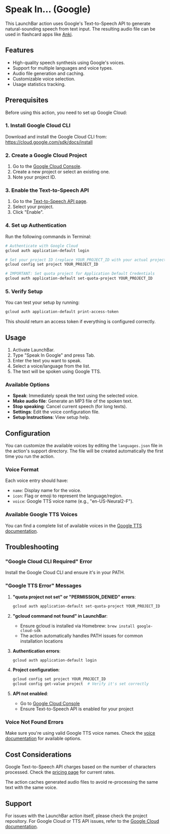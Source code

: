 # Speak In… (Google)

This LaunchBar action uses Google's Text-to-Speech API to generate natural-sounding speech from text input. The resulting audio file can be used in flashcard apps like [Anki](https://apps.ankiweb.net/).

## Features

- High-quality speech synthesis using Google's voices.
- Support for multiple languages and voice types.
- Audio file generation and caching.
- Customizable voice selection.
- Usage statistics tracking.

## Prerequisites

Before using this action, you need to set up Google Cloud:

### 1. Install Google Cloud CLI

Download and install the Google Cloud CLI from:
https://cloud.google.com/sdk/docs/install

### 2. Create a Google Cloud Project

1. Go to the [Google Cloud Console](https://console.cloud.google.com/).
2. Create a new project or select an existing one.
3. Note your project ID.

### 3. Enable the Text-to-Speech API

1. Go to the [Text-to-Speech API page](https://console.cloud.google.com/apis/library/texttospeech.googleapis.com).
2. Select your project.
3. Click "Enable".

### 4. Set up Authentication

Run the following commands in Terminal:

```bash
# Authenticate with Google Cloud
gcloud auth application-default login

# Set your project ID (replace YOUR_PROJECT_ID with your actual project ID)
gcloud config set project YOUR_PROJECT_ID

# IMPORTANT: Set quota project for Application Default Credentials
gcloud auth application-default set-quota-project YOUR_PROJECT_ID
```

### 5. Verify Setup

You can test your setup by running:

```bash
gcloud auth application-default print-access-token
```

This should return an access token if everything is configured correctly.

## Usage

1. Activate LaunchBar.
2. Type "Speak In Google" and press Tab.
3. Enter the text you want to speak.
4. Select a voice/language from the list.
5. The text will be spoken using Google TTS.

### Available Options

- **Speak**: Immediately speak the text using the selected voice.
- **Make audio file**: Generate an MP3 file of the spoken text.
- **Stop speaking**: Cancel current speech (for long texts).
- **Settings**: Edit the voice configuration file.
- **Setup Instructions**: View setup help.

## Configuration

You can customize the available voices by editing the `languages.json` file in the action's support directory. The file will be created automatically the first time you run the action.

### Voice Format

Each voice entry should have:

- `name`: Display name for the voice.
- `icon`: Flag or emoji to represent the language/region.
- `voice`: Google TTS voice name (e.g., "en-US-Neural2-F").

### Available Google TTS Voices

You can find a complete list of available voices in the [Google TTS documentation](https://cloud.google.com/text-to-speech/docs/voices).

## Troubleshooting

### "Google Cloud CLI Required" Error

Install the Google Cloud CLI and ensure it's in your PATH.

### "Google TTS Error" Messages

1. **"quota project not set" or "PERMISSION_DENIED" errors**:
   ```bash
   gcloud auth application-default set-quota-project YOUR_PROJECT_ID
   ```

2. **"gcloud command not found" in LaunchBar**:
   - Ensure gcloud is installed via Homebrew: `brew install google-cloud-sdk`
   - The action automatically handles PATH issues for common installation locations

3. **Authentication errors**:
   ```bash
   gcloud auth application-default login
   ```

4. **Project configuration**:
   ```bash
   gcloud config set project YOUR_PROJECT_ID
   gcloud config get-value project  # Verify it's set correctly
   ```

5. **API not enabled**:
   - Go to [Google Cloud Console](https://console.cloud.google.com/apis/library/texttospeech.googleapis.com)
   - Ensure Text-to-Speech API is enabled for your project

### Voice Not Found Errors

Make sure you're using valid Google TTS voice names. Check the [voice documentation](https://cloud.google.com/text-to-speech/docs/voices) for available options.

## Cost Considerations

Google Text-to-Speech API charges based on the number of characters processed. Check the [pricing page](https://cloud.google.com/text-to-speech/pricing) for current rates.

The action caches generated audio files to avoid re-processing the same text with the same voice.

## Support

For issues with the LaunchBar action itself, please check the project repository.
For Google Cloud or TTS API issues, refer to the [Google Cloud documentation](https://cloud.google.com/text-to-speech/docs).
